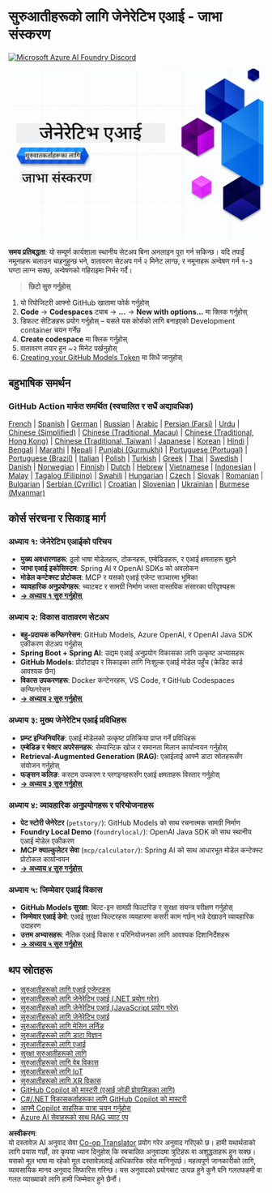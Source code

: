 <!--
CO_OP_TRANSLATOR_METADATA:
{
  "original_hash": "a49b35508745c032a0033d914df7901b",
  "translation_date": "2025-07-25T09:14:27+00:00",
  "source_file": "README.md",
  "language_code": "ne"
}
-->
# सुरुआतीहरूको लागि जेनेरेटिभ एआई - जाभा संस्करण
[![Microsoft Azure AI Foundry Discord](https://dcbadge.limes.pink/api/server/ByRwuEEgH4)](https://discord.com/invite/ByRwuEEgH4)

![सुरुआतीहरूको लागि जेनेरेटिभ एआई - जाभा संस्करण](../../translated_images/beg-genai-series.61edc4a6b2cc54284fa2d70eda26dc0ca2669e26e49655b842ea799cd6e16d2a.ne.png)

**समय प्रतिबद्धता**: यो सम्पूर्ण कार्यशाला स्थानीय सेटअप बिना अनलाइन पूरा गर्न सकिन्छ। यदि तपाईं नमूनाहरू चलाउन चाहनुहुन्छ भने, वातावरण सेटअप गर्न २ मिनेट लाग्छ, र नमूनाहरू अन्वेषण गर्न १-३ घण्टा लाग्न सक्छ, अन्वेषणको गहिराइमा निर्भर गर्दै।

> **छिटो सुरु गर्नुहोस्**

1. यो रिपोजिटरी आफ्नो GitHub खातामा फोर्क गर्नुहोस्  
2. **Code** → **Codespaces** ट्याब → **...** → **New with options...** मा क्लिक गर्नुहोस्  
3. डिफल्ट सेटिङहरू प्रयोग गर्नुहोस् – यसले यस कोर्सको लागि बनाइएको Development container चयन गर्नेछ  
4. **Create codespace** मा क्लिक गर्नुहोस्  
5. वातावरण तयार हुन ~२ मिनेट पर्खनुहोस्  
6. [Creating your GitHub Models Token](./02-SetupDevEnvironment/README.md#step-2-create-a-github-personal-access-token) मा सिधै जानुहोस्  

## बहुभाषिक समर्थन

### GitHub Action मार्फत समर्थित (स्वचालित र सधैं अद्यावधिक)

[French](../fr/README.md) | [Spanish](../es/README.md) | [German](../de/README.md) | [Russian](../ru/README.md) | [Arabic](../ar/README.md) | [Persian (Farsi)](../fa/README.md) | [Urdu](../ur/README.md) | [Chinese (Simplified)](../zh/README.md) | [Chinese (Traditional, Macau)](../mo/README.md) | [Chinese (Traditional, Hong Kong)](../hk/README.md) | [Chinese (Traditional, Taiwan)](../tw/README.md) | [Japanese](../ja/README.md) | [Korean](../ko/README.md) | [Hindi](../hi/README.md) | [Bengali](../bn/README.md) | [Marathi](../mr/README.md) | [Nepali](./README.md) | [Punjabi (Gurmukhi)](../pa/README.md) | [Portuguese (Portugal)](../pt/README.md) | [Portuguese (Brazil)](../br/README.md) | [Italian](../it/README.md) | [Polish](../pl/README.md) | [Turkish](../tr/README.md) | [Greek](../el/README.md) | [Thai](../th/README.md) | [Swedish](../sv/README.md) | [Danish](../da/README.md) | [Norwegian](../no/README.md) | [Finnish](../fi/README.md) | [Dutch](../nl/README.md) | [Hebrew](../he/README.md) | [Vietnamese](../vi/README.md) | [Indonesian](../id/README.md) | [Malay](../ms/README.md) | [Tagalog (Filipino)](../tl/README.md) | [Swahili](../sw/README.md) | [Hungarian](../hu/README.md) | [Czech](../cs/README.md) | [Slovak](../sk/README.md) | [Romanian](../ro/README.md) | [Bulgarian](../bg/README.md) | [Serbian (Cyrillic)](../sr/README.md) | [Croatian](../hr/README.md) | [Slovenian](../sl/README.md) | [Ukrainian](../uk/README.md) | [Burmese (Myanmar)](../my/README.md)

## कोर्स संरचना र सिकाइ मार्ग

### **अध्याय १: जेनेरेटिभ एआईको परिचय**
- **मुख्य अवधारणाहरू**: ठूलो भाषा मोडेलहरू, टोकनहरू, एम्बेडिङहरू, र एआई क्षमताहरू बुझ्ने  
- **जाभा एआई इकोसिस्टम**: Spring AI र OpenAI SDKs को अवलोकन  
- **मोडेल कन्टेक्स्ट प्रोटोकल**: MCP र यसको एआई एजेन्ट सञ्चारमा भूमिका  
- **व्यावहारिक अनुप्रयोगहरू**: च्याटबट र सामग्री निर्माण जस्ता वास्तविक संसारका परिदृश्यहरू  
- **[→ अध्याय १ सुरु गर्नुहोस्](./01-IntroToGenAI/README.md)**  

### **अध्याय २: विकास वातावरण सेटअप**
- **बहु-प्रदायक कन्फिगरेसन**: GitHub Models, Azure OpenAI, र OpenAI Java SDK एकीकरण सेटअप गर्नुहोस्  
- **Spring Boot + Spring AI**: उद्यम एआई अनुप्रयोग विकासका लागि उत्कृष्ट अभ्यासहरू  
- **GitHub Models**: प्रोटोटाइप र सिकाइका लागि निःशुल्क एआई मोडेल पहुँच (क्रेडिट कार्ड आवश्यक छैन)  
- **विकास उपकरणहरू**: Docker कन्टेनरहरू, VS Code, र GitHub Codespaces कन्फिगरेसन  
- **[→ अध्याय २ सुरु गर्नुहोस्](./02-SetupDevEnvironment/README.md)**  

### **अध्याय ३: मुख्य जेनेरेटिभ एआई प्रविधिहरू**
- **प्रम्प्ट इन्जिनियरिङ**: एआई मोडेलको उत्कृष्ट प्रतिक्रिया प्राप्त गर्ने प्रविधिहरू  
- **एम्बेडिङ र भेक्टर अपरेसनहरू**: सेम्यान्टिक खोज र समानता मिलान कार्यान्वयन गर्नुहोस्  
- **Retrieval-Augmented Generation (RAG)**: एआईलाई आफ्नै डाटा स्रोतहरूसँग संयोजन गर्नुहोस्  
- **फङ्सन कलिङ**: कस्टम उपकरण र प्लगइनहरूसँग एआई क्षमताहरू विस्तार गर्नुहोस्  
- **[→ अध्याय ३ सुरु गर्नुहोस्](./03-CoreGenerativeAITechniques/README.md)**  

### **अध्याय ४: व्यावहारिक अनुप्रयोगहरू र परियोजनाहरू**
- **पेट स्टोरी जेनेरेटर** (`petstory/`): GitHub Models को साथ रचनात्मक सामग्री निर्माण  
- **Foundry Local Demo** (`foundrylocal/`): OpenAI Java SDK को साथ स्थानीय एआई मोडेल एकीकरण  
- **MCP क्याल्कुलेटर सेवा** (`mcp/calculator/`): Spring AI को साथ आधारभूत मोडेल कन्टेक्स्ट प्रोटोकल कार्यान्वयन  
- **[→ अध्याय ४ सुरु गर्नुहोस्](./04-PracticalSamples/README.md)**  

### **अध्याय ५: जिम्मेवार एआई विकास**
- **GitHub Models सुरक्षा**: बिल्ट-इन सामग्री फिल्टरिङ र सुरक्षा संयन्त्र परीक्षण गर्नुहोस्  
- **जिम्मेवार एआई डेमो**: एआई सुरक्षा फिल्टरहरू व्यवहारमा कसरी काम गर्छन् भन्ने देखाउने व्यावहारिक उदाहरण  
- **उत्तम अभ्यासहरू**: नैतिक एआई विकास र परिनियोजनका लागि आवश्यक दिशानिर्देशहरू  
- **[→ अध्याय ५ सुरु गर्नुहोस्](./05-ResponsibleGenAI/README.md)**  

## थप स्रोतहरू 

- [सुरुआतीहरूको लागि एआई एजेन्टहरू](https://github.com/microsoft/ai-agents-for-beginners)  
- [सुरुआतीहरूको लागि जेनेरेटिभ एआई (.NET प्रयोग गरेर)](https://github.com/microsoft/Generative-AI-for-beginners-dotnet)  
- [सुरुआतीहरूको लागि जेनेरेटिभ एआई (JavaScript प्रयोग गरेर)](https://github.com/microsoft/generative-ai-with-javascript)  
- [सुरुआतीहरूको लागि जेनेरेटिभ एआई](https://github.com/microsoft/generative-ai-for-beginners)  
- [सुरुआतीहरूको लागि मेसिन लर्निङ](https://aka.ms/ml-beginners)  
- [सुरुआतीहरूको लागि डाटा विज्ञान](https://aka.ms/datascience-beginners)  
- [सुरुआतीहरूको लागि एआई](https://aka.ms/ai-beginners)  
- [सुरक्षा सुरुआतीहरूको लागि](https://github.com/microsoft/Security-101)  
- [सुरुआतीहरूको लागि वेब विकास](https://aka.ms/webdev-beginners)  
- [सुरुआतीहरूको लागि IoT](https://aka.ms/iot-beginners)  
- [सुरुआतीहरूको लागि XR विकास](https://github.com/microsoft/xr-development-for-beginners)  
- [GitHub Copilot को मास्टरी (एआई जोडी प्रोग्रामिङका लागि)](https://aka.ms/GitHubCopilotAI)  
- [C#/.NET विकासकर्ताहरूका लागि GitHub Copilot को मास्टरी](https://github.com/microsoft/mastering-github-copilot-for-dotnet-csharp-developers)  
- [आफ्नै Copilot साहसिक यात्रा चयन गर्नुहोस्](https://github.com/microsoft/CopilotAdventures)  
- [Azure AI सेवाहरूको साथ RAG च्याट एप](https://github.com/Azure-Samples/azure-search-openai-demo-java)  

**अस्वीकरण**:  
यो दस्तावेज़ AI अनुवाद सेवा [Co-op Translator](https://github.com/Azure/co-op-translator) प्रयोग गरेर अनुवाद गरिएको छ। हामी यथार्थताको लागि प्रयास गर्छौं, तर कृपया ध्यान दिनुहोस् कि स्वचालित अनुवादमा त्रुटिहरू वा अशुद्धताहरू हुन सक्छ। यसको मूल भाषा मा रहेको मूल दस्तावेज़लाई आधिकारिक स्रोत मानिनुपर्छ। महत्वपूर्ण जानकारीको लागि, व्यावसायिक मानव अनुवाद सिफारिस गरिन्छ। यस अनुवादको प्रयोगबाट उत्पन्न हुने कुनै पनि गलतफहमी वा गलत व्याख्याको लागि हामी जिम्मेवार हुने छैनौं।